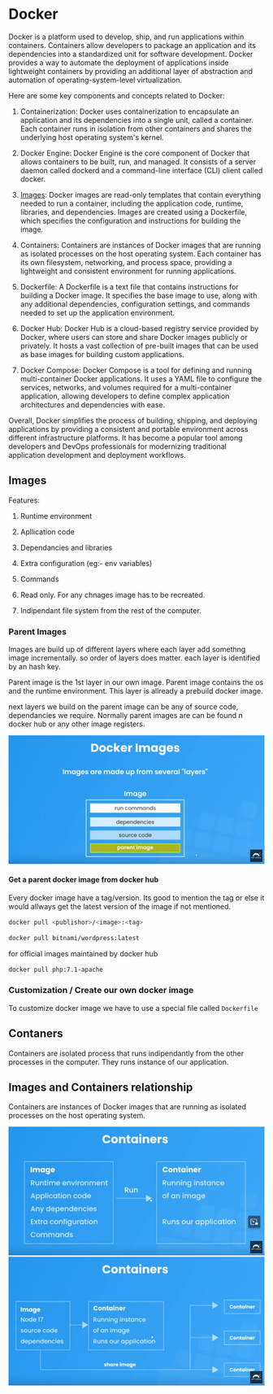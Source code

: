 # Docker

Docker is a platform used to develop, ship, and run applications within containers. Containers allow developers to package an application and its dependencies into a standardized unit for software development. Docker provides a way to automate the deployment of applications inside lightweight containers by providing an additional layer of abstraction and automation of operating-system-level virtualization.

Here are some key components and concepts related to Docker:

1. Containerization: Docker uses containerization to encapsulate an application and its dependencies into a single unit, called a container. Each container runs in isolation from other containers and shares the underlying host operating system's kernel.

2. Docker Engine: Docker Engine is the core component of Docker that allows containers to be built, run, and managed. It consists of a server daemon called dockerd and a command-line interface (CLI) client called docker.

3. [Images](##docker-images): Docker images are read-only templates that contain everything needed to run a container, including the application code, runtime, libraries, and dependencies. Images are created using a Dockerfile, which specifies the configuration and instructions for building the image.

4. Containers: Containers are instances of Docker images that are running as isolated processes on the host operating system. Each container has its own filesystem, networking, and process space, providing a lightweight and consistent environment for running applications.

5. Dockerfile: A Dockerfile is a text file that contains instructions for building a Docker image. It specifies the base image to use, along with any additional dependencies, configuration settings, and commands needed to set up the application environment.

6. Docker Hub: Docker Hub is a cloud-based registry service provided by Docker, where users can store and share Docker images publicly or privately. It hosts a vast collection of pre-built images that can be used as base images for building custom applications.

7. Docker Compose: Docker Compose is a tool for defining and running multi-container Docker applications. It uses a YAML file to configure the services, networks, and volumes required for a multi-container application, allowing developers to define complex application architectures and dependencies with ease.

Overall, Docker simplifies the process of building, shipping, and deploying applications by providing a consistent and portable environment across different infrastructure platforms. It has become a popular tool among developers and DevOps professionals for modernizing traditional application development and deployment workflows.

## Images

Features:

1. Runtime environment

2. Apllication code

3. Dependancies and libraries

4. Extra configuration (eg:- env variables)

5. Commands

6. Read only. For any chnages image has to be recreated.

7. Indipendant file system from the rest of the computer.

### Parent Images

Images are build up of different layers where each layer add somethng image incrementally. so order of layers does matter. each layer is identified by an hash key.

Parent image is the 1st layer in our own image. Parent image contains the os and the runtime environment. This layer is allready a prebuild docker image.

next layers we build on the parent image can be any of source code, dependancies we require. Normally parent images are can be found n docker hub or any other image registers.

<img src="./images/parent-image.png">

#### Get a parent docker image from docker hub

Every docker image have a tag/version. Its good to mention the tag or else it would allways get the latest version of the image if not mentioned.

```bash
docker pull <publishor>/<image>:<tag>
```

```bash
docker pull bitnami/wordpress:latest
```

for official images maintained by docker hub

```bash
docker pull php:7.1-apache
```

### Customization / Create our own docker image

To customize docker image we have to use a special file called `Dockerfile`



## Contaners

Containers are isolated process that runs indipendantly from the other processes in the computer. They runs instance of our application.

## Images and Containers relationship

Containers are instances of Docker images that are running as isolated processes on the host operating system.

<img src="./images/images-container-relationship.png">

<img src="./images/images-container-relationship-2.png">
